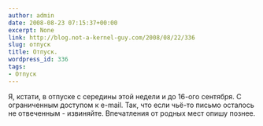 ```yaml
---
author: admin
date: 2008-08-23 07:15:37+00:00
excerpt: None
link: http://blog.not-a-kernel-guy.com/2008/08/22/336
slug: отпуск
title: Отпуск.
wordpress_id: 336
tags:
- Отпуск
---
```


Я, кстати, в отпуске с середины этой недели и до 16-ого сентября. С ограниченным доступом к e-mail. Так, что если чьё-то письмо осталось не отвеченным - извиняйте. Впечатления от родных мест опишу познее.
